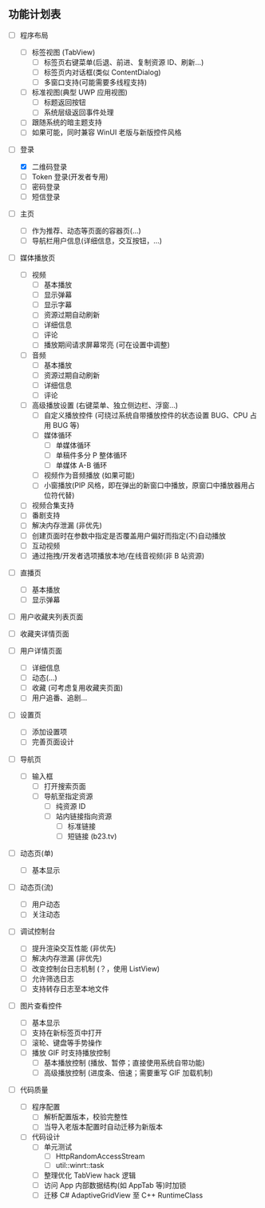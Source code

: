 ## 功能计划表

* [ ] 程序布局
  * [ ] 标签视图 (TabView)
    * [ ] 标签页右键菜单(后退、前进、复制资源 ID、刷新...)
    * [ ] 标签页内对话框(类似 ContentDialog)
    * [ ] 多窗口支持(可能需要多线程支持)
  * [ ] 标准视图(典型 UWP 应用视图)
    * [ ] 标题返回按钮
    * [ ] 系统层级返回事件处理
  * [ ] 跟随系统的暗主题支持
  * [ ] 如果可能，同时兼容 WinUI 老版与新版控件风格
* [ ] 登录
  * [x] 二维码登录
  * [ ] Token 登录(开发者专用)
  * [ ] 密码登录
  * [ ] 短信登录
* [ ] 主页
    * [ ] 作为推荐、动态等页面的容器页(...)
    * [ ] 导航栏用户信息(详细信息，交互按钮，...)
* [ ] 媒体播放页
    * [ ] 视频
      * [ ] 基本播放
      * [ ] 显示弹幕
      * [ ] 显示字幕
      * [ ] 资源过期自动刷新
      * [ ] 详细信息
      * [ ] 评论
      * [ ] 播放期间请求屏幕常亮 (可在设置中调整)
    * [ ] 音频
      * [ ] 基本播放
      * [ ] 资源过期自动刷新
      * [ ] 详细信息
      * [ ] 评论
    * [ ] 高级播放设置 (右键菜单、独立侧边栏、浮窗...)
      * [ ] 自定义播放控件 (可绕过系统自带播放控件的状态设置 BUG、CPU 占用 BUG 等)
      * [ ] 媒体循环
        * [ ] 单媒体循环
        * [ ] 单稿件多分 P 整体循环
        * [ ] 单媒体 A-B 循环
      * [ ] 视频作为音频播放 (如果可能)
      * [ ] 小窗播放(PIP 风格，即在弹出的新窗口中播放，原窗口中播放器用占位符代替)
    * [ ] 视频合集支持
    * [ ] 番剧支持
    * [ ] 解决内存泄漏 (非优先)
    * [ ] 创建页面时在参数中指定是否覆盖用户偏好而指定(不)自动播放
    * [ ] 互动视频
    * [ ] 通过拖拽/开发者选项播放本地/在线音视频(非 B 站资源)
* [ ] 直播页
    * [ ] 基本播放
    * [ ] 显示弹幕

* [ ] 用户收藏夹列表页面
    
* [ ] 收藏夹详情页面
* [ ] 用户详情页面
    * [ ] 详细信息
    * [ ] 动态(...)
    * [ ] 收藏 (可考虑复用收藏夹页面)
    * [ ] 用户追番、追剧...
* [ ] 设置页
    * [ ] 添加设置项
    * [ ] 完善页面设计
* [ ] 导航页
    * [ ] 输入框
        * [ ] 打开搜索页面
        * [ ] 导航至指定资源
            * [ ] 纯资源 ID
            * [ ] 站内链接指向资源
                * [ ] 标准链接
                * [ ] 短链接 (b23.tv)
* [ ] 动态页(单)
    * [ ] 基本显示
* [ ] 动态页(流)
    * [ ] 用户动态
    * [ ] 关注动态
* [ ] 调试控制台
    * [ ] 提升渲染交互性能 (非优先)
    * [ ] 解决内存泄漏 (非优先)
    * [ ] 改变控制台日志机制 (？，使用 ListView)
    * [ ] 允许筛选日志
    * [ ] 支持转存日志至本地文件
* [ ] 图片查看控件
    * [ ] 基本显示
    * [ ] 支持在新标签页中打开
    * [ ] 滚轮、键盘等手势操作
    * [ ] 播放 GIF 时支持播放控制
        * [ ] 基本播放控制 (播放、暂停；直接使用系统自带功能)
        * [ ] 高级播放控制 (进度条、倍速；需要重写 GIF 加载机制)
* [ ] 代码质量
    * [ ] 程序配置
        * [ ] 解析配置版本，校验完整性
        * [ ] 当导入老版本配置时自动迁移为新版本
    * [ ] 代码设计
        * [ ] 单元测试
          * [ ] HttpRandomAccessStream
          * [ ] util::winrt::task
        * [ ] 整理优化 TabView hack 逻辑
        * [ ] 访问 App 内部数据结构(如 AppTab 等)时加锁
        * [ ] 迁移 C# AdaptiveGridView 至 C++ RuntimeClass
